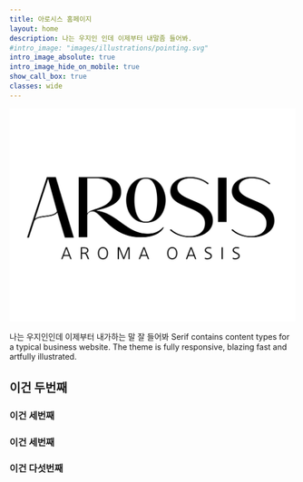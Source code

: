 ```yaml
---
title: 아로시스 홈페이지
layout: home
description: 나는 우지인 인데 이제부터 내말좀 들어봐.
#intro_image: "images/illustrations/pointing.svg"
intro_image_absolute: true
intro_image_hide_on_mobile: true
show_call_box: true
classes: wide
---
```


![AROSIS](assets/img/logo_arosis.jpg)

나는 우지인인데 이제부터 내가하는 말 잘 들어봐
Serif contains content types for a typical business website. The theme is fully responsive, blazing fast and artfully illustrated.

## 이건 두번째

### 이건 세번째

### 이건 세번째

### 이건 다섯번째 
